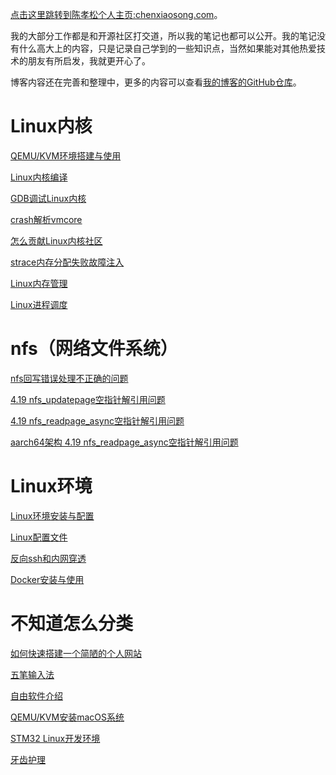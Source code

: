 [点击这里跳转到陈孝松个人主页:chenxiaosong.com](http://chenxiaosong.com/)。

我的大部分工作都是和开源社区打交道，所以我的笔记也都可以公开。我的笔记没有什么高大上的内容，只是记录自己学到的一些知识点，当然如果能对其他热爱技术的朋友有所启发，我就更开心了。

博客内容还在完善和整理中，更多的内容可以查看[我的博客的GitHub仓库](https://github.com/chenxiaosonggithub/blog)。

# Linux内核

[QEMU/KVM环境搭建与使用](http://chenxiaosong.com/kernel/kernel-qemu-kvm.html)

[Linux内核编译](http://chenxiaosong.com/kernel/kernel-build.html)

[GDB调试Linux内核](http://chenxiaosong.com/kernel/kernel-gdb.html)

[crash解析vmcore](http://chenxiaosong.com/kernel/kernel-crash-vmcore.html)

[怎么贡献Linux内核社区](http://chenxiaosong.com/kernel/kernel-mailinglist.html)

[strace内存分配失败故障注入](http://chenxiaosong.com/kernel/strace-fault-inject.html)

[Linux内存管理](http://chenxiaosong.com/kernel/mm.html)

[Linux进程调度](http://chenxiaosong.com/kernel/process.html)

# nfs（网络文件系统）

[nfs回写错误处理不正确的问题](http://chenxiaosong.com/nfs/nfs-handle-writeback-errors-correctly.html)

[4.19 nfs_updatepage空指针解引用问题](http://chenxiaosong.com/nfs/4.19-null-ptr-deref-in-nfs_updatepage.html)

[4.19 nfs_readpage_async空指针解引用问题](http://chenxiaosong.com/nfs/4.19-null-ptr-deref-in-nfs_readpage_async.html)

[aarch64架构 4.19 nfs_readpage_async空指针解引用问题](http://chenxiaosong.com/nfs/4.19-aarch64-null-ptr-deref-in-nfs_readpage_async.html)

# Linux环境

[Linux环境安装与配置](http://chenxiaosong.com/linux/userspace-environment.html)

[Linux配置文件](http://chenxiaosong.com/linux/linux-config.html)

[反向ssh和内网穿透](http://chenxiaosong.com/linux/ssh-reverse.html)

[Docker安装与使用](http://chenxiaosong.com/linux/docker.html)

# 不知道怎么分类

[如何快速搭建一个简陋的个人网站](http://chenxiaosong.com/chenxiaosong.com/chenxiaosong.com.html)

[五笔输入法](http://chenxiaosong.com/others/wubi.html)

[自由软件介绍](http://chenxiaosong.com/free-software/free-software.html)

[QEMU/KVM安装macOS系统](http://chenxiaosong.com/linux/qemu-kvm-install-macos.html)

[STM32 Linux开发环境](http://chenxiaosong.com/linux/stm32-linux.html)

[牙齿护理](http://chenxiaosong.com/health/tooth-clean.html)
